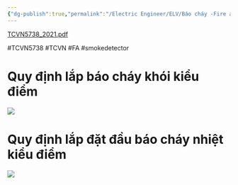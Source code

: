 ```yaml
---
{"dg-publish":true,"permalink":"/Electric Engineer/ELV/Báo cháy -Fire alarm system/Tiêu chuẩn TCVN 5738-2021/","dgPassFrontmatter":true,"noteIcon":"2","created":"2024-01-11T17:26:59.488+07:00","updated":"2024-01-12T15:19:08.315+07:00"}
---
```


[TCVN5738_2021.pdf](https://1drv.ms/b/s!AvraxzFxdYlXhNsOfVZjAzeDXp-95g?e=gHCQkU)

#TCVN5738 
#TCVN 
#FA #smokedetector 
# Quy định lắp báo cháy khói kiểu điểm
![](https://i.imgur.com/5kx5uNa.png)
# Quy định lắp đặt đầu báo cháy nhiệt kiểu điểm
![](https://i.imgur.com/HRGrGdI.png)
